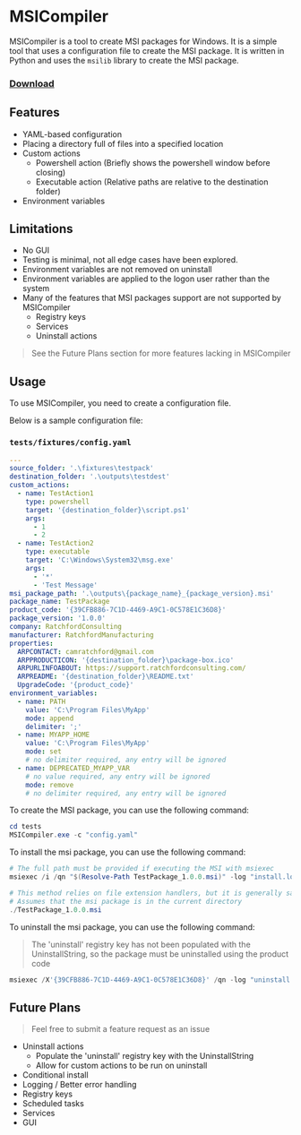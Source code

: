 # MSICompiler

MSICompiler is a tool to create MSI packages for Windows. 
It is a simple tool that uses a configuration file to create the MSI package. 
It is written in Python and uses the `msilib` library to create the MSI package.


### [Download](https://github.com/camratchford/MSICompiler/releases/download/0.1.0/MSICompiler.zip)

## Features

- YAML-based configuration
- Placing a directory full of files into a specified location
- Custom actions
  - Powershell action (Briefly shows the powershell window before closing)
  - Executable action (Relative paths are relative to the destination folder) 
- Environment variables

## Limitations

- No GUI
- Testing is minimal, not all edge cases have been explored.
- Environment variables are not removed on uninstall
- Environment variables are applied to the logon user rather than the system
- Many of the features that MSI packages support are not supported by MSICompiler
  - Registry keys
  - Services
  - Uninstall actions

> See the Future Plans section for more features lacking in MSICompiler

## Usage

To use MSICompiler, you need to create a configuration file.

Below is a sample configuration file: 

### `tests/fixtures/config.yaml`

```yaml
---
source_folder: '.\fixtures\testpack'
destination_folder: '.\outputs\testdest'
custom_actions:
  - name: TestAction1
    type: powershell
    target: '{destination_folder}\script.ps1'
    args:
      - 1
      - 2
  - name: TestAction2
    type: executable
    target: 'C:\Windows\System32\msg.exe'
    args:
      - '*'
      - 'Test Message'
msi_package_path: '.\outputs\{package_name}_{package_version}.msi'
package_name: TestPackage
product_code: '{39CFB886-7C1D-4469-A9C1-0C578E1C36D8}'
package_version: '1.0.0'
company: RatchfordConsulting
manufacturer: RatchfordManufacturing
properties:
  ARPCONTACT: camratchford@gmail.com
  ARPPRODUCTICON: '{destination_folder}\package-box.ico'
  ARPURLINFOABOUT: https://support.ratchfordconsulting.com/
  ARPREADME: '{destination_folder}\README.txt'
  UpgradeCode: '{product_code}'
environment_variables:
  - name: PATH
    value: 'C:\Program Files\MyApp'
    mode: append
    delimiter: ';'
  - name: MYAPP_HOME
    value: 'C:\Program Files\MyApp'
    mode: set
    # no delimiter required, any entry will be ignored
  - name: DEPRECATED_MYAPP_VAR
    # no value required, any entry will be ignored
    mode: remove
    # no delimiter required, any entry will be ignored
```

To create the MSI package, you can use the following command:
```powershell
cd tests
MSICompiler.exe -c "config.yaml"
```

To install the msi package, you can use the following command:
```powershell
# The full path must be provided if executing the MSI with msiexec
msiexec /i /qn "$(Resolve-Path TestPackage_1.0.0.msi)" -log "install.log"

# This method relies on file extension handlers, but it is generally safe to assume that .msi is mapped correctly
# Assumes that the msi package is in the current directory
./TestPackage_1.0.0.msi
```

To uninstall the msi package, you can use the following command:
> The 'uninstall' registry key has not been populated with the UninstallString, so the package must be uninstalled using the product code
```powershell
msiexec /X'{39CFB886-7C1D-4469-A9C1-0C578E1C36D8}' /qn -log "uninstall.log"
```

## Future Plans

> Feel free to submit a feature request as an issue
- Uninstall actions
  - Populate the 'uninstall' registry key with the UninstallString
  - Allow for custom actions to be run on uninstall
- Conditional install
- Logging / Better error handling
- Registry keys
- Scheduled tasks
- Services
- GUI